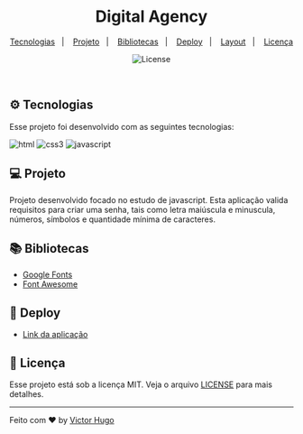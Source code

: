 <h1 align="center">
  Digital Agency 
</h1>

<p align="center">
  <a href="#-tecnologias">Tecnologias</a>&nbsp;&nbsp;&nbsp;|&nbsp;&nbsp;&nbsp;
  <a href="#-projeto">Projeto</a>&nbsp;&nbsp;&nbsp;|&nbsp;&nbsp;&nbsp;
  <a href="#-bibliotecas">Bibliotecas</a>&nbsp;&nbsp;&nbsp;|&nbsp;&nbsp;&nbsp;
  <a href="#-deploy">Deploy</a>&nbsp;&nbsp;&nbsp;|&nbsp;&nbsp;&nbsp;
   <a href="#-layout">Layout</a>&nbsp;&nbsp;&nbsp;|&nbsp;&nbsp;&nbsp;
  <a href="#memo-licença">Licença</a>
</p>

<p align="center">
 <img  src="https://img.shields.io/static/v1?label=license&message=MIT&color=f54242&labelColor=FF00" alt="License">

</p>

<br>

## ⚙ Tecnologias

Esse projeto foi desenvolvido com as seguintes tecnologias:

<img  src="https://img.shields.io/badge/html5-%23E34F26.svg?style=for-the-badge&logo=html5&logoColor=white" alt="html">
<img  src="https://img.shields.io/badge/SASS-hotpink.svg?style=for-the-badge&logo=SASS&logoColor=white" alt="css3">
<img  src="https://img.shields.io/badge/javascript-%23323330.svg?style=for-the-badge&logo=javascript&logoColor=%23F7DF1E" alt="javascript">

## 💻 Projeto

Projeto desenvolvido focado no estudo de javascript. Esta aplicação valida requisitos para criar uma senha, tais como letra maiúscula e minuscula, números, símbolos e quantidade mínima de caracteres.

## 📚 Bibliotecas

- [Google Fonts](https://fonts.google.com/)
- [Font Awesome](https://fontawesome.com/)

## 🚀 Deploy

- [Link da aplicação](https://password-validation-psi.vercel.app/)

## :memo: Licença

Esse projeto está sob a licença MIT. Veja o arquivo [LICENSE](.github/LICENSE.md) para mais detalhes.

---

Feito com ♥ by [Victor Hugo](https://github.com/vctrhugoop/)
